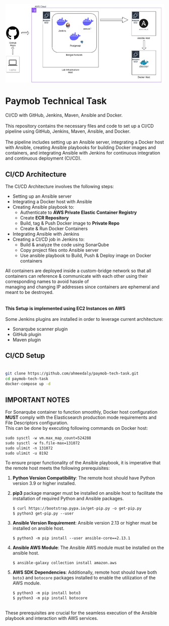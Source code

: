 ![Lab Architecture](https://github.com/ahmeedaly/paymob-tech-task/blob/main/LabInfra.jpg?raw=true "Lab Architecture")

# Paymob Technical Task

CI/CD with GitHub, Jenkins, Maven, Ansible and Docker.\
\
This repository contains the necessary files and code to set up a CI/CD pipeline using GitHub, Jenkins, Maven, Ansible, and Docker.\
\
The pipeline includes setting up an Ansible server, integrating a Docker host with Ansible, creating Ansible playbooks for building Docker images and containers, and integrating Ansible with Jenkins for continuous integration and continuous deployment (CI/CD).


## CI/CD Architecture

The CI/CD Architecture involves the following steps:
- Setting up an Ansible server
- Integrating a Docker host with Ansible
- Creating Ansible playbook to:
     - Authenticate to **AWS Private Elastic Container Registry**
     - Create **ECR Repository**
     - Build, tag & Push Docker image to **Private Repo**
     - Create & Run Docker Containers
 - Integrating Ansible with Jenkins
 - Creating a CI/CD job in Jenkins to:
     - Build & analyze the code using SonarQube
     - Copy project files onto Ansible server
     - Use ansible playbook to Build, Push & Deploy image on Docker containers

All containers are deployed inside a custom-bridge network so that all containers can reference & communicate with each other using their corresponding names to avoid hassle of\
managing and changing IP addresses since containers are ephemeral and meant to be destroyed.\
\
\
**This Setup is implemented using EC2 Instances on AWS**
\
\
Some Jenkins plugins are installed in order to leverage current architecture:
   - Sonarqube scanner plugin
   - GitHub plugin
   - Maven plugin





## CI/CD Setup

```bash

git clone https://github.com/ahmeedaly/paymob-tech-task.git
cd paymob-tech-task
docker-compose up -d


```


## IMPORTANT NOTES
For Sonarqube container to function smoothly, Docker host configuration **MUST** comply with the Elasticsearch production mode requirements and File Descriptors configuration.\
This can be done by executing following commands on Docker host:

```
sudo sysctl -w vm.max_map_count=524288
sudo sysctl -w fs.file-max=131072
sudo ulimit -n 131072
sudo ulimit -u 8192
```


To ensure proper functionality of the Ansible playbook, it is imperative that the remote host meets the following prerequisites:

1. **Python Version Compatibility**: The remote host should have Python version 3.9 or higher installed.

2. **pip3** package manager must be installed on ansible host to facilitate the installation of required Python and Ansible packages.
   ```
   $ curl https://bootstrap.pypa.io/get-pip.py -o get-pip.py
   $ python3 get-pip.py --user
    ```
3. **Ansible Version Requirement**: Ansible version 2.13 or higher must be installed on ansible host.
   ```
   $ python3 -m pip install --user ansible-core==2.13.1
   ```
4. **Ansible AWS Module**: The Ansible AWS module must be installed on the ansible host.
   ```
   $ ansible-galaxy collection install amazon.aws
   ```

5. **AWS SDK Dependencies**: Additionally, remote host should have both `boto3` and `botocore` packages installed to enable the utilization of the AWS module.
   ```
   $ python3 -m pip install boto3
   $ python3 -m pip install botocore
   ```
\
These prerequisites are crucial for the seamless execution of the Ansible playbook and interaction with AWS services.

